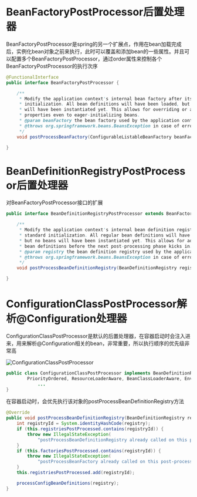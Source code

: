 # BeanFactoryPostProcessor后置处理器

BeanFactoryPostProcessor是spring的另一个扩展点，作用在bean加载完成后，实例化bean对象之前来执行，此时可以覆盖和添加bean的一些属性。并且可以配置多个BeanFactoryPostProcessor，通过order属性来控制各个BeanFactoryPostProcessor的执行次序

```java
@FunctionalInterface
public interface BeanFactoryPostProcessor {

	/**
	 * Modify the application context's internal bean factory after its standard
	 * initialization. All bean definitions will have been loaded, but no beans
	 * will have been instantiated yet. This allows for overriding or adding
	 * properties even to eager-initializing beans.
	 * @param beanFactory the bean factory used by the application context
	 * @throws org.springframework.beans.BeansException in case of errors
	 */
	void postProcessBeanFactory(ConfigurableListableBeanFactory beanFactory) throws BeansException;

}
```

# BeanDefinitionRegistryPostProcessor后置处理器

对BeanFactoryPostProcessor接口的扩展

```java
public interface BeanDefinitionRegistryPostProcessor extends BeanFactoryPostProcessor {

	/**
	 * Modify the application context's internal bean definition registry after its
	 * standard initialization. All regular bean definitions will have been loaded,
	 * but no beans will have been instantiated yet. This allows for adding further
	 * bean definitions before the next post-processing phase kicks in.
	 * @param registry the bean definition registry used by the application context
	 * @throws org.springframework.beans.BeansException in case of errors
	 */
	void postProcessBeanDefinitionRegistry(BeanDefinitionRegistry registry) throws BeansException;

}
```

# ConfigurationClassPostProcessor解析@Configuration处理器

ConfigurationClassPostProcessor是默认的后置处理器，在容器启动时会注入进来，用来解析@Configuration相关的bean，非常重要，所以执行顺序的优先级非常高

![ConfigurationClassPostProcessor](D:\user\文档\cl\doc\spring\3.BeanFactoryPostProcessor后置处理器.assets\ConfigurationClassPostProcessor.jpg)

```java
public class ConfigurationClassPostProcessor implements BeanDefinitionRegistryPostProcessor,
		PriorityOrdered, ResourceLoaderAware, BeanClassLoaderAware, EnvironmentAware {
            ...
}
```

在容器启动时，会优先执行该对象的postProcessBeanDefinitionRegistry方法

```java
@Override
public void postProcessBeanDefinitionRegistry(BeanDefinitionRegistry registry) {
    int registryId = System.identityHashCode(registry);
    if (this.registriesPostProcessed.contains(registryId)) {
        throw new IllegalStateException(
            "postProcessBeanDefinitionRegistry already called on this post-processor against " + registry);
    }
    if (this.factoriesPostProcessed.contains(registryId)) {
        throw new IllegalStateException(
            "postProcessBeanFactory already called on this post-processor against " + registry);
    }
    this.registriesPostProcessed.add(registryId);

    processConfigBeanDefinitions(registry);
}
```

